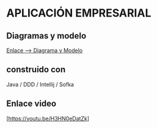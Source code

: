 # APLICACIÓN EMPRESARIAL

## Diagramas y modelo
[Enlace --> Diagrama y Modelo](https://drive.google.com/file/d/1-R6duVR2dayDJdzvjqCSgHqnEozmbdid/view?usp=sharing)

## construido con 
Java / DDD / Intellij / Sofka

## Enlace video
[https://youtu.be/H3HN0eDatZk]
